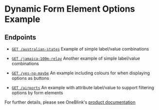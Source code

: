 # Dynamic Form Element Options Example

## Endpoints

- [`GET /australian-states`](./src/australian-states.js) Example of simple label/value combinations

- [`GET /jamaica-100m-relay`](./src/jamaica-100m-relay.js) Another example of simple label/value combinations

- [`GET /yes-no-maybe`](./src/yes-no-maybe.js) An example including colours for when displaying options as buttons

- [`GET /airports`](./src/airports.js) An example with attribute label/value to support filtering options by form elements

For further details, please see OneBlink's [product documentation](https://support.oneblink.io/support/solutions/articles/42000047626-dynamic-options)
